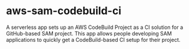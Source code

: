 # aws-sam-codebuild-ci
A serverless app sets up an AWS CodeBuild Project as a CI solution for a GitHub-based SAM project. This app allows people developing SAM applications to quickly get a CodeBuild-based CI setup for their project.
